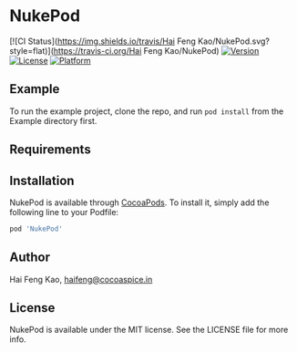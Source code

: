 # NukePod

[![CI Status](https://img.shields.io/travis/Hai Feng Kao/NukePod.svg?style=flat)](https://travis-ci.org/Hai Feng Kao/NukePod)
[![Version](https://img.shields.io/cocoapods/v/NukePod.svg?style=flat)](https://cocoapods.org/pods/NukePod)
[![License](https://img.shields.io/cocoapods/l/NukePod.svg?style=flat)](https://cocoapods.org/pods/NukePod)
[![Platform](https://img.shields.io/cocoapods/p/NukePod.svg?style=flat)](https://cocoapods.org/pods/NukePod)

## Example

To run the example project, clone the repo, and run `pod install` from the Example directory first.

## Requirements

## Installation

NukePod is available through [CocoaPods](https://cocoapods.org). To install
it, simply add the following line to your Podfile:

```ruby
pod 'NukePod'
```

## Author

Hai Feng Kao, haifeng@cocoaspice.in

## License

NukePod is available under the MIT license. See the LICENSE file for more info.
